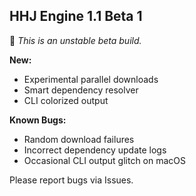 ## HHJ Engine 1.1 Beta 1

🚧 *This is an unstable beta build.*

**New:**
- Experimental parallel downloads
- Smart dependency resolver
- CLI colorized output

**Known Bugs:**
- Random download failures
- Incorrect dependency update logs
- Occasional CLI output glitch on macOS

Please report bugs via Issues.
